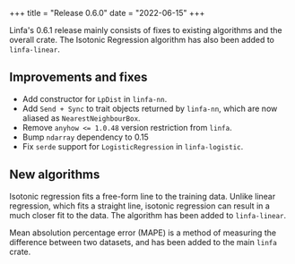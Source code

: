 +++
title = "Release 0.6.0"
date = "2022-06-15"
+++

Linfa's 0.6.1 release mainly consists of fixes to existing algorithms and the overall crate. The Isotonic Regression algorithm has also been added to `linfa-linear`.

## Improvements and fixes

 * Add constructor for `LpDist` in `linfa-nn`.
 * Add `Send + Sync` to trait objects returned by `linfa-nn`, which are now aliased as `NearestNeighbourBox`.
 * Remove `anyhow <= 1.0.48` version restriction from `linfa`.
 * Bump `ndarray` dependency to 0.15
 * Fix `serde` support for `LogisticRegression` in `linfa-logistic`.

## New algorithms

Isotonic regression fits a free-form line to the training data. Unlike linear regression, which fits a straight line, isotonic regression can result in a much closer fit to the data. The algorithm has been added to `linfa-linear`.

Mean absolution percentage error (MAPE) is a method of measuring the difference between two datasets, and has been added to the main `linfa` crate.
